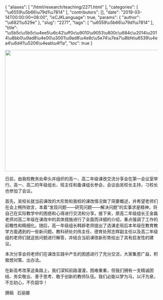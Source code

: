 {
    "aliases": [
        "/html/research/teaching/2271.html"
    ],
    "categories": [
        "\u6559\u5b66\u79d1\u7814"
    ],
    "contributors": [],
    "date": "2019-03-14T00:00:00+08:00",
    "isCJKLanguage": true,
    "params": {
        "author": "\u6821\u529e"
    },
    "slug": "2271",
    "tags": [
        "\u6559\u5b66\u79d1\u7814"
    ],
    "title": "\u5b5c\u5b5c\u4ee5\u6c42\uff0c\u9010\u9053\u800c\u884c\u2014\u2014\u8bb0\u9ad8\u4e00\u3001\u9ad8\u4e8c\u5e74\u7ea7\u8bfe\u6539\u4ea4\u6d41\u5206\u4eab\u4f1a",
    "toc": true
}


<img
    src="https://cdn.tfls.online/mirror/full/f5775def95df0badc787c838cf10817e5e94083f.jpg"
    style="display:block;margin-left:auto;margin-right:auto;"
    decoding="async"
    fetchpriority="auto"
    loading="lazy"
    height="400"
    width="600"
/>






 日前，由我校教务处牵头并组织的高一、高二年级课改交流分享会在第一会议室举行。高一、高二的年级组长、班主任和备课组长参会，会议由吴校长主持，刁校长也参加了会议。
 



首先，吴校长就当前课改的大形势和我校的课改情况做了简要概述，并希望老师们在会上畅所欲言，本着“发现问题——研究问题——解决问题”的实事求是精神，将自己在实际教学中的困惑和心得进行交流和分享。接下来，原高二年级组长王金磊老师对高二年级在课改中的具体措施进行了全面而详细的介绍，重点强调了工作的前瞻性和精细化。随后，高一年级组长韩婷老师提出了选课走班后本年级在教育教学方面遇到的一些新问题。教科研处刘伟主任、德育处邢志辉副主任以及高二年级组的老师们就这些问题进行解答，并结合当前课改新形势给出了具有启发性的建议。
 



 本次分享会将老师们在课改实践中产生的困惑进行了充分交流，大家集思广益，积极想对策、出办法。
 



 在新高考改革这条路上，我们深知前路漫漫，困难重重，但我们拥有一支精诚团结、务实敬业、善于思考、敢于创新的教师队伍。我们必能以梦为马，以汗为泉，不忘初心，不负韶华！
 



 撰稿   石丽娜
 





